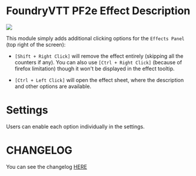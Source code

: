 # FoundryVTT PF2e Effect Description

![](./readme/tooltip.webp)

This module simply adds additional clicking options for the `Effects Panel` (top right of the screen):

-   `[Shift + Right Click]` will remove the effect entirely (skipping all the counters if any). You can also use `[Ctrl + Right Click]` (because of firefox limitation) though it won't be displayed in the effect tooltip.

-   `[Ctrl + Left Click]` will open the effect sheet, where the description and other options are available.

# Settings

Users can enable each option individually in the settings.

# CHANGELOG

You can see the changelog [HERE](./CHANGELOG.md)
